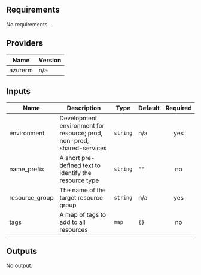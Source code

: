 ## Requirements

No requirements.

## Providers

| Name | Version |
|------|---------|
| azurerm | n/a |

## Inputs

| Name | Description | Type | Default | Required |
|------|-------------|------|---------|:--------:|
| environment | Development environment for resource; prod, non-prod, shared-services | `string` | n/a | yes |
| name\_prefix | A short pre-defined text to identify the resource type | `string` | `""` | no |
| resource\_group | The name of the target resource group | `string` | n/a | yes |
| tags | A map of tags to add to all resources | `map` | `{}` | no |

## Outputs

No output.

